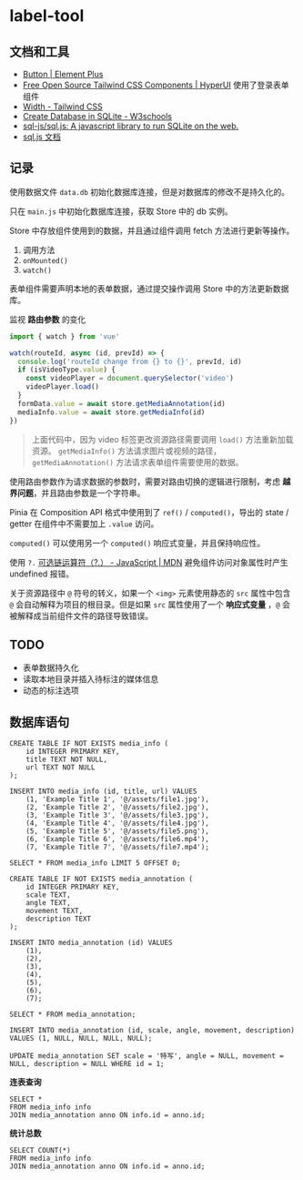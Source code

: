 # label-tool

## 文档和工具

- [Button | Element Plus](https://element-plus.org/en-US/component/button.html)
- [Free Open Source Tailwind CSS Components | HyperUI](https://www.hyperui.dev/) 使用了登录表单组件
- [Width - Tailwind CSS](https://tailwindcss.com/docs/width)
- [Create Database in SQLite - W3schools](https://www.w3schools.blog/create-database-sqlite)
- [sql-js/sql.js: A javascript library to run SQLite on the web.](https://github.com/sql-js/sql.js)
- [sql.js 文档](https://sql.js.org/documentation/Database.html#%5B%22prepare%22%5D)

## 记录

使用数据文件 `data.db` 初始化数据库连接，但是对数据库的修改不是持久化的。

只在 `main.js` 中初始化数据库连接，获取 Store 中的 db 实例。

Store 中存放组件使用到的数据，并且通过组件调用 fetch 方法进行更新等操作。

1. 调用方法
2. `onMounted()`
3. `watch()`

表单组件需要声明本地的表单数据，通过提交操作调用 Store 中的方法更新数据库。

监视 **路由参数** 的变化

```js
import { watch } from 'vue'

watch(routeId, async (id, prevId) => {
  console.log('routeId change from {} to {}', prevId, id)
  if (isVideoType.value) {
    const videoPlayer = document.querySelector('video')
    videoPlayer.load()
  }
  formData.value = await store.getMediaAnnotation(id)
  mediaInfo.value = await store.getMediaInfo(id)
})
```

>上面代码中，因为 video 标签更改资源路径需要调用 `load()` 方法重新加载资源。
`getMediaInfo()` 方法请求图片或视频的路径，`getMediaAnnotation()` 方法请求表单组件需要使用的数据。

使用路由参数作为请求数据的参数时，需要对路由切换的逻辑进行限制，考虑 **越界问题**，并且路由参数是一个字符串。

Pinia 在 Composition API 格式中使用到了 `ref()` / `computed()`，导出的 state / getter 在组件中不需要加上 `.value` 访问。

`computed()` 可以使用另一个 `computed()` 响应式变量，并且保持响应性。

使用 `?.` [可选链运算符（?.） - JavaScript | MDN](https://developer.mozilla.org/zh-CN/docs/Web/JavaScript/Reference/Operators/Optional_chaining) 避免组件访问对象属性时产生 undefined 报错。

关于资源路径中 `@` 符号的转义，如果一个 `<img>` 元素使用静态的 `src` 属性中包含 `@` 会自动解释为项目的根目录。但是如果 `src` 属性使用了一个 **响应式变量** ，`@` 会被解释成当前组件文件的路径导致错误。

## TODO

- 表单数据持久化
- 读取本地目录并插入待标注的媒体信息
- 动态的标注选项

## 数据库语句

```sqlite
CREATE TABLE IF NOT EXISTS media_info (
    id INTEGER PRIMARY KEY,
    title TEXT NOT NULL,
    url TEXT NOT NULL
);
```

```sqlite
INSERT INTO media_info (id, title, url) VALUES 
    (1, 'Example Title 1', '@/assets/file1.jpg'),
    (2, 'Example Title 2', '@/assets/file2.jpg'),
    (3, 'Example Title 3', '@/assets/file3.jpg'),
    (4, 'Example Title 4', '@/assets/file4.jpg'),
    (5, 'Example Title 5', '@/assets/file5.png'),
    (6, 'Example Title 6', '@/assets/file6.mp4'),
    (7, 'Example Title 7', '@/assets/file7.mp4');
```

```sqlite
SELECT * FROM media_info LIMIT 5 OFFSET 0;
```

```sqlite
CREATE TABLE IF NOT EXISTS media_annotation (
    id INTEGER PRIMARY KEY,
    scale TEXT,
    angle TEXT,
    movement TEXT,
    description TEXT
);

INSERT INTO media_annotation (id) VALUES 
    (1),
    (2),
    (3),
    (4),
    (5),
    (6),
    (7);
    
SELECT * FROM media_annotation;
```

```sqlite
INSERT INTO media_annotation (id, scale, angle, movement, description) VALUES (1, NULL, NULL, NULL, NULL);

UPDATE media_annotation SET scale = '特写', angle = NULL, movement = NULL, description = NULL WHERE id = 1;
```

**连表查询**

```sqlite
SELECT *
FROM media_info info
JOIN media_annotation anno ON info.id = anno.id;
```

**统计总数**

```sqlite
SELECT COUNT(*)
FROM media_info info
JOIN media_annotation anno ON info.id = anno.id;
```
